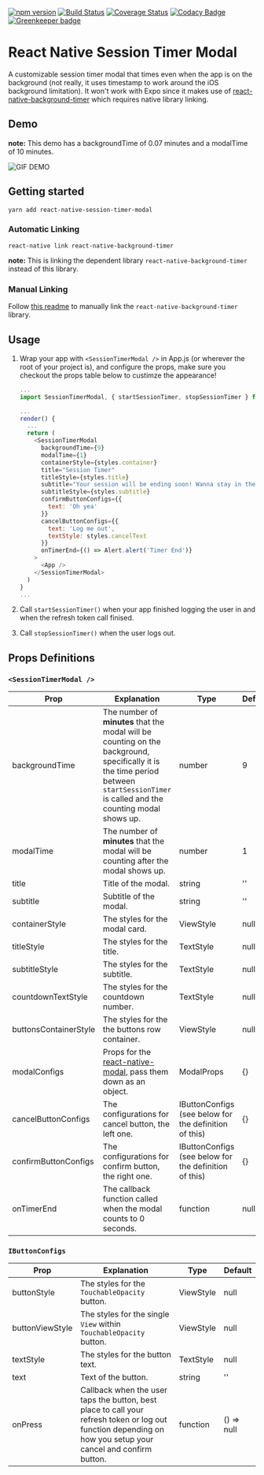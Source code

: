 [![npm version](https://badge.fury.io/js/react-native-session-timer-modal.svg)](https://badge.fury.io/js/react-native-session-timer-modal)
[![Build Status](https://travis-ci.org/appirio-digital/react-native-session-timer-modal.svg?branch=master)](https://travis-ci.org/appirio-digital/react-native-session-timer-modal)
[![Coverage Status](https://coveralls.io/repos/github/appirio-digital/react-native-session-timer-modal/badge.svg?branch=master)](https://coveralls.io/github/appirio-digital/react-native-session-timer-modal?branch=master)
[![Codacy Badge](https://api.codacy.com/project/badge/Grade/2885acac20c841c19217f21f64b84bd9)](https://app.codacy.com/app/thousight/react-native-session-timer-modal?utm_source=github.com&utm_medium=referral&utm_content=appirio-digital/react-native-session-timer-modal&utm_campaign=Badge_Grade_Dashboard) [![Greenkeeper badge](https://badges.greenkeeper.io/appirio-digital/react-native-session-timer-modal.svg)](https://greenkeeper.io/)

# React Native Session Timer Modal

A customizable session timer modal that times even when the app is on the background (not really, it uses timestamp to work around the iOS background limitation). It won't work with Expo since it makes use of [react-native-background-timer](https://github.com/ocetnik/react-native-background-timer) which requires native library linking.

## Demo

**note:** This demo has a backgroundTime of 0.07 minutes and a modalTime of 10 minutes.

![GIF DEMO](https://i.imgur.com/eCsuJDz.gif)

## Getting started

`yarn add react-native-session-timer-modal`

### Automatic Linking

`react-native link react-native-background-timer`

**note:** This is linking the dependent library `react-native-background-timer` instead of this library.

### Manual Linking

Follow [this readme](https://github.com/ocetnik/react-native-background-timer/blob/master/README.md) to manually link the `react-native-background-timer` library.

## Usage

1. Wrap your app with `<SessionTimerModal />` in App.js (or wherever the root of your project is), and configure the props, make sure you checkout the props table below to custimze the appearance!

   ```javascript
   ...
   import SessionTimerModal, { startSessionTimer, stopSessionTimer } from 'react-native-session-timer-modal';

   ...
   render() {
     ...
     return (
       <SessionTimerModal
         backgroundTime={9}
         modalTime={1}
         containerStyle={styles.container}
         title="Session Timer"
         titleStyle={styles.title}
         subtitle="Your session will be ending soon! Wanna stay in the app?"
         subtitleStyle={styles.subtitle}
         confirmButtonConfigs={{
           text: 'Oh yea'
         }}
         cancelButtonConfigs={{
           text: 'Log me out',
           textStyle: styles.cancelText
         }}
         onTimerEnd={() => Alert.alert('Timer End')}
       >
         <App />
       </SessionTimerModal>
     )
   }
   ...
   ```

2. Call `startSessionTimer()` when your app finished logging the user in and when the refresh token call finised.

3. Call `stopSessionTimer()` when the user logs out.

## Props Definitions

### `<SessionTimerModal />`

| Prop                  | Explanation                                                                                                                                                                            | Type                                                  | Default |
| --------------------- | -------------------------------------------------------------------------------------------------------------------------------------------------------------------------------------- | ----------------------------------------------------- | ------- |
| backgroundTime        | The number of **minutes** that the modal will be counting on the background, specifically it is the time period between `startSessionTimer` is called and the counting modal shows up. | number                                                | 9       |
| modalTime             | The number of **minutes** that the modal will be counting after the modal shows up.                                                                                                    | number                                                | 1       |
| title                 | Title of the modal.                                                                                                                                                                    | string                                                | ''      |
| subtitle              | Subtitle of the modal.                                                                                                                                                                 | string                                                | ''      |
| containerStyle        | The styles for the modal card.                                                                                                                                                         | ViewStyle                                             | null    |
| titleStyle            | The styles for the title.                                                                                                                                                              | TextStyle                                             | null    |
| subtitleStyle         | The styles for the subtitle.                                                                                                                                                           | TextStyle                                             | null    |
| countdownTextStyle    | The styles for the countdown number.                                                                                                                                                   | TextStyle                                             | null    |
| buttonsContainerStyle | The styles for the the buttons row container.                                                                                                                                          | ViewStyle                                             | null    |
| modalConfigs          | Props for the [react-native-modal](https://github.com/react-native-community/react-native-modal#available-props), pass them down as an object.                                         | ModalProps                                            | {}      |
| cancelButtonConfigs   | The configurations for cancel button, the left one.                                                                                                                                    | IButtonConfigs (see below for the definition of this) | {}      |
| confirmButtonConfigs  | The configurations for confirm button, the right one.                                                                                                                                  | IButtonConfigs (see below for the definition of this) | {}      |
| onTimerEnd            | The callback function called when the modal counts to 0 seconds.                                                                                                                       | function                                              | null    |

### `IButtonConfigs`

| Prop            | Explanation                                                                                                                                                  | Type      | Default    |
| --------------- | ------------------------------------------------------------------------------------------------------------------------------------------------------------ | --------- | ---------- |
| buttonStyle     | The styles for the `TouchableOpacity` button.                                                                                                                | ViewStyle | null       |
| buttonViewStyle | The styles for the single `View` within `TouchableOpacity` button.                                                                                           | ViewStyle | null       |
| textStyle       | The styles for the button text.                                                                                                                              | TextStyle | null       |
| text            | Text of the button.                                                                                                                                          | string    | ''         |
| onPress         | Callback when the user taps the button, best place to call your refresh token or log out function depending on how you setup your cancel and confirm button. | function  | () => null |
